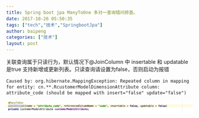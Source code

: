 ```yaml
---
title: Spring boot jpa ManyToOne 多对一查询错问排查。
date: 2017-10-26 05:50:35
tags: ["tech","技术","SpringbootJpa"]
author: baipeng
categories: ["技术"]
layout: post
---
```


关联查询属于只读行为，默认情况下@JoinColumn 中 insertable 和 updatable 是true 支持新增或更新列表。只读查询请设置为false，否则启动为报错

	Caused by: org.hibernate.MappingException: Repeated column in mapping for entity: cn.**.RcustomerModelDimensionAttribute column: attribute_code (should be mapped with insert="false" update="false")

![image.png](/images/3cf5003042205c6412b7027c5f92c600.png)